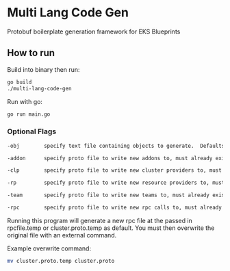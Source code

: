 # Multi Lang Code Gen
Protobuf boilerplate generation framework for EKS Blueprints

## How to run

Build into binary then run:
```bash
go build
./multi-lang-code-gen
```

Run with go:
```bash
go run main.go
```

### Optional Flags
```bash
-obj        specify text file containing objects to generate.  Defaults to obj.txt

-addon      specify proto file to write new addons to, must already exist.  Defaults to addons.proto

-clp        specify proto file to write new cluster providers to, must already exist.  Defaults to cluster_providers.proto

-rp         specify proto file to write new resource providers to, must already exist.  Defaults to resource_providers.proto

-team       specify proto file to write new teams to, must already exist.  Defaults to teams.proto

-rpc        specify proto file to write new rpc calls to, must already exist.  Defaults to cluster.proto
```

Running this program will generate a new rpc file at the passed in rpcfile.temp or cluster.proto.temp as default.  You must then overwrite the original file with an external command.

Example overwrite command:
```bash
mv cluster.proto.temp cluster.proto
```

